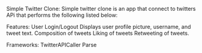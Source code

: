 Simple Twitter Clone:
Simple twitter clone is an app that connect to twitters APi that performs the following listed below:

Features:
User Login/Logout
Displays user profile picture, username, and tweet text.
Composition of tweets 
Liking of tweets
Retweeting of tweets.


Frameworks:
TwitterAPICaller
Parse
